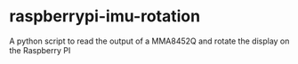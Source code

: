 # raspberrypi-imu-rotation
A python script to read the output of a MMA8452Q and rotate the display on the Raspberry PI
